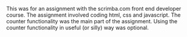 This was for an assignment with the scrimba.com front end developer course. 
The assignment involved coding html, css and javascript.  The counter functionality was the main part of the assignment.
Using the counter functionality in useful (or silly) way was optional.
